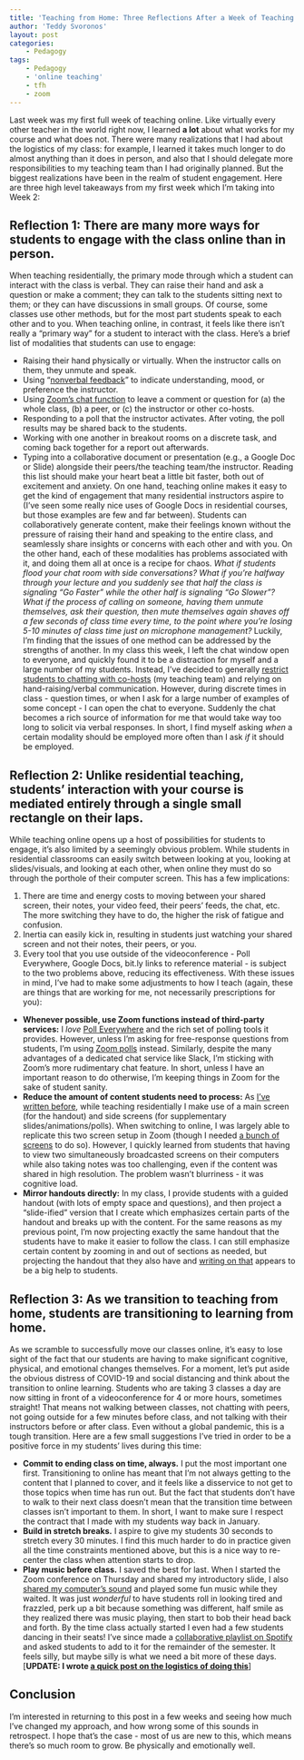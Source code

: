 ```yaml
---
title: 'Teaching from Home: Three Reflections After a Week of Teaching Online'
author: 'Teddy Svoronos'
layout: post
categories:
    - Pedagogy
tags:
    - Pedagogy
    - 'online teaching'
    - tfh
    - zoom
---
```


Last week was my first full week of teaching online. Like virtually every other teacher in the world right now, I learned **a lot** about what works for my course and what does not. There were many realizations that I had about the logistics of my class: for example, I learned it takes much longer to do almost anything than it does in person, and also that I should delegate more responsibilities to my teaching team than I had originally planned. But the biggest realizations have been in the realm of student engagement. Here are three high level takeaways from my first week which I’m taking into Week 2: 

## Reflection 1: There are many more ways for students to engage with the class online than in person.

When teaching residentially, the primary mode through which a student can interact with the class is verbal. They can raise their hand and ask a question or make a comment; they can talk to the students sitting next to them; or they can have discussions in small groups. Of course, some classes use other methods, but for the most part students speak to each other and to you. When teaching online, in contrast, it feels like there isn’t really a “primary way” for a student to interact with the class. Here’s a brief list of modalities that students can use to engage: 

  * Raising their hand physically or virtually. When the instructor calls on them, they unmute and speak.
  * Using “[nonverbal feedback](https://support.zoom.us/hc/en-us/articles/115001286183-Nonverbal-Feedback-During-Meetings)” to indicate understanding, mood, or preference the instructor.
  * Using [Zoom’s chat function](https://support.zoom.us/hc/en-us/articles/203650445-In-Meeting-Chat) to leave a comment or question for (a) the whole class, (b) a peer, or (c) the instructor or other co-hosts.
  * Responding to a poll that the instructor activates. After voting, the poll results may be shared back to the students.
  * Working with one another in breakout rooms on a discrete task, and coming back together for a report out afterwards.
  * Typing into a collaborative document or presentation (e.g., a Google Doc or Slide) alongside their peers/the teaching team/the instructor.
Reading this list should make your heart beat a little bit faster, both out of excitement and anxiety. On one hand, teaching online makes it easy to get the kind of engagement that many residential instructors aspire to (I’ve seen some really nice uses of Google Docs in residential courses, but those examples are few and far between). Students can collaboratively generate content, make their feelings known without the pressure of raising their hand and speaking to the entire class, and seamlessly share insights or concerns with each other and with you. On the other hand, each of these modalities has problems associated with it, and doing them all at once is a recipe for chaos. _What if students flood your chat room with side conversations? What if you’re halfway through your lecture and you suddenly see that half the class is signaling “Go Faster” while the other half is signaling “Go Slower”? What if the process of calling on someone, having them unmute themselves, ask their question, then mute themselves again shaves off a few seconds of class time every time, to the point where you’re losing 5-10 minutes of class time just on microphone management?_ Luckily, I’m finding that the issues of one method can be addressed by the strengths of another. In my class this week, I left the chat window open to everyone, and quickly found it to be a distraction for myself and a large number of my students. Instead, I’ve decided to generally [restrict students to chatting with co-hosts](https://support.zoom.us/hc/en-us/articles/203650445-In-Meeting-Chat#h_2d8b4892-c816-44e6-963f-9c216dc2679d) (my teaching team) and relying on hand-raising/verbal communication. However, during discrete times in class - question times, or when I ask for a large number of examples of some concept - I can open the chat to everyone. Suddenly the chat becomes a rich source of information for me that would take way too long to solicit via verbal responses. In short, I find myself asking _when_ a certain modality should be employed more often than I ask _if_ it should be employed. 

## Reflection 2: Unlike residential teaching, students’ interaction with your course is mediated entirely through a single small rectangle on their laps.

While teaching online opens up a host of possibilities for students to engage, it’s also limited by a seemingly obvious problem. While students in residential classrooms can easily switch between looking at you, looking at slides/visuals, and looking at each other, when online they must do so through the porthole of their computer screen. This has a few implications: 

  1. There are time and energy costs to moving between your shared screen, their notes, your video feed, their peers’ feeds, the chat, etc. The more switching they have to do, the higher the risk of fatigue and confusion.
  2. Inertia can easily kick in, resulting in students just watching your shared screen and not their notes, their peers, or you.
  3. Every tool that you use outside of the videoconference - Poll Everywhere, Google Docs, bit.ly links to reference material - is subject to the two problems above, reducing its effectiveness.
With these issues in mind, I’ve had to make some adjustments to how I teach (again, these are things that are working for me, not necessarily prescriptions for you): 
  * **Whenever possible, use Zoom functions instead of third-party services:** I _love_ [Poll Everywhere](https://www.polleverywhere.com) and the rich set of polling tools it provides. However, unless I’m asking for free-response questions from students, I’m using [Zoom polls](https://support.zoom.us/hc/en-us/articles/213756303-Polling-for-Meetings) instead. Similarly, despite the many advantages of a dedicated chat service like Slack, I’m sticking with Zoom’s more rudimentary chat feature. In short, unless I have an important reason to do otherwise, I’m keeping things in Zoom for the sake of student sanity.
  * **Reduce the amount of content students need to process:** As [I’ve written before](https://teddysvoronos.com/2017-11-26-my-setup/), while teaching residentially I make use of a main screen (for the handout) and side screens (for supplementary slides/animations/polls). When switching to online, I was largely able to replicate this two screen setup in Zoom (though I needed [a bunch of screens](https://twitter.com/lukestein/status/1244015667939950593?s=21) to do so). However, I quickly learned from students that having to view two simultaneously broadcasted screens on their computers while also taking notes was too challenging, even if the content was shared in high resolution. The problem wasn’t blurriness - it was cognitive load.
  * **Mirror handouts directly:** In my class, I provide students with a guided handout (with lots of empty space and questions), and then project a “slide-ified” version that I create which emphasizes certain parts of the handout and breaks up with the content. For the same reasons as my previous point, I’m now projecting exactly the same handout that the students have to make it easier to follow the class. I can still emphasize certain content by zooming in and out of sections as needed, but projecting the handout that they also have and [writing on that](https://teddysvoronos.com/2020/03/20/teaching-from-home-tfh-writing-on-a-tablet/) appears to be a big help to students.

## Reflection 3: As we transition to teaching from home, students are transitioning to learning from home.

As we scramble to successfully move our classes online, it’s easy to lose sight of the fact that our students are having to make significant cognitive, physical, and emotional changes themselves. For a moment, let’s put aside the obvious distress of COVID-19 and social distancing and think about the transition to online learning. Students who are taking 3 classes a day are now sitting in front of a videoconference for 4 or more hours, sometimes straight! That means not walking between classes, not chatting with peers, not going outside for a few minutes before class, and not talking with their instructors before or after class. Even without a global pandemic, this is a tough transition. Here are a few small suggestions I’ve tried in order to be a positive force in my students’ lives during this time: 

  * **Commit to ending class on time, always.** I put the most important one first. Transitioning to online has meant that I’m not always getting to the content that I planned to cover, and it feels like a disservice to not get to those topics when time has run out. But the fact that students don’t have to walk to their next class doesn’t mean that the transition time between classes isn’t important to them. In short, I want to make sure I respect the contract that I made with my students way back in January.
  * **Build in stretch breaks.** I aspire to give my students 30 seconds to stretch every 30 minutes. I find this much harder to do in practice given all the time constraints mentioned above, but this is a nice way to re-center the class when attention starts to drop.
  * **Play music before class.** I saved the best for last. When I started the Zoom conference on Thursday and shared my introductory slide, I also [shared my computer’s sound](https://support.zoom.us/hc/en-us/articles/201362643-Sharing-Computer-Sound-During-Screen-Sharing) and played some fun music while they waited. It was just _wonderful_ to have students roll in looking tired and frazzled, perk up a bit because something was different, half smile as they realized there was music playing, then start to bob their head back and forth. By the time class actually started I even had a few students dancing in their seats! I’ve since made a [collaborative playlist on Spotify](https://support.spotify.com/us/article/create-playlists-with-your-friends/) and asked students to add to it for the remainder of the semester. It feels silly, but maybe silly is what we need a bit more of these days. [**UPDATE: I wrote [a quick post on the logistics of doing this](https://teddysvoronos.com/2020-08-13-playing-a-collaborative-playlist-on-zoom/)**]

## Conclusion

I’m interested in returning to this post in a few weeks and seeing how much I’ve changed my approach, and how wrong some of this sounds in retrospect. I hope that’s the case - most of us are new to this, which means there’s so much room to grow. Be physically and emotionally well. 